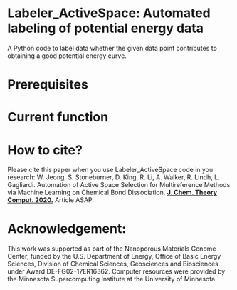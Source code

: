 # Labeler_ActiveSpace: Automated labeling of potential energy data
A Python code to label data whether the given data point contributes to obtaining a good potential energy curve.

# Prerequisites


# Current function

# How to cite?
Please cite this paper when you use Labeler_ActiveSpace code in you research: W. Jeong, S. Stoneburner, D. King, R. Li, A. Walker, R. Lindh, L. Gagliardi. Automation of Active Space Selection for Multireference Methods via Machine Learning on Chemical Bond Dissociation. [**J. Chem. Theory Comput. 2020.**](https://pubs.acs.org/doi/10.1021/acs.jctc.9b01297) Article ASAP.

# Acknowledgement:
This work was supported as part of the Nanoporous Materials Genome Center, funded by the U.S. Department of Energy, Office of Basic Energy Sciences, Division of Chemical Sciences, Geosciences and Biosciences under Award DE-FG02-17ER16362. Computer resources were provided by the Minnesota Supercomputing Institute at the University of Minnesota.
